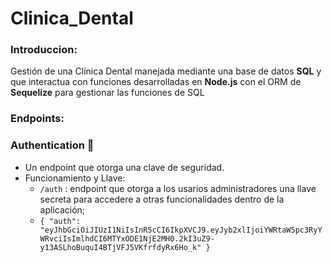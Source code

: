 # Clinica_Dental
 
### Introduccion: 

Gestión de una Clínica Dental manejada mediante una base de datos **SQL** y que interactua con funciones desarrolladas en **Node.js** con el ORM de **Sequelize** para gestionar las funciones de SQL

### Endpoints: 
  ### Authentication :key:
  
  - Un endpoint que otorga una clave de seguridad.
  - Funcionamiento y Llave: 
    - `/auth` : endpoint que otorga a los usarios administradores una llave secreta para accedere a otras funcionalidades dentro de la aplicación;
    - `{
    "auth": "eyJhbGciOiJIUzI1NiIsInR5cCI6IkpXVCJ9.eyJyb2xlIjoiYWRtaW5pc3RyYWRvciIsImlhdCI6MTYxODE1NjE2MH0.2kI3uZ9-y13ASLhoBuquI4BTjVFJ5VKfrfdyRx6Ho_k"
}`
